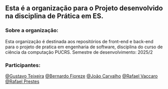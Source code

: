 ## Esta é a organização para o Projeto desenvolvido na disciplina de Prática em ES.

### Sobre a organização:
Esta organização é destinada aos repositórios de front-end e back-end para o projeto de pratica em engenharia de software, disciplina do curso de ciência da computação PUCRS.
Semestre de desenvolvimento: 2025/2

### Participantes:
[@Gustavo Teixeira](https://github.com/gustateixeira)
[@Bernardo Fioreze](https://github.com/BernardoFioreze)
[@João Carvalho](https://github.com/joao-tc)
[@Rafael Vaccaro](https://github.com/RafaelVaccaro)
[@Rafael Prestes](https://github.com/rafaprests)

